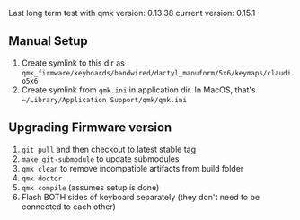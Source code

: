 Last long term test with qmk version: 0.13.38
current version: 0.15.1

## Manual Setup

1. Create symlink to this dir as `qmk_firmware/keyboards/handwired/dactyl_manuform/5x6/keymaps/claudio5x6`
2. Create symlink from `qmk.ini` in application dir. In MacOS, that's `~/Library/Application Support/qmk/qmk.ini`

## Upgrading Firmware version

1. `git pull` and then checkout to latest stable tag 
2. `make git-submodule` to update submodules
3. `qmk clean` to remove incompatible artifacts from build folder
4. `qmk doctor`
5. `qmk compile` (assumes setup is done)
6. Flash BOTH sides of keyboard separately (they don't need to be connected to each other)
